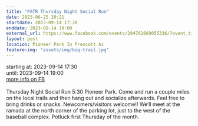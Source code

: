 ```yaml
---
title: "PATR Thursday Night Social Run"
date: 2023-06-25 20:21
startdate: 2023-09-14 17:30
enddate: 2023-09-14 19:00
external_url: https://www.facebook.com/events/204762669055336/?event_time_id=204762722388664
layout: post
location: Pioneer Park In Prescott Az
feature-img: "assets/img/big-trail.jpg"
---
```


starting at: 2023-09-14 17:30<br>until: 2023-09-14 19:00<br><a href="https://www.facebook.com/events/204762669055336/?event_time_id=204762722388664">more info on FB</a><br><br>Thursday Night Social Run 5&#58;30 Pioneer Park.  Come and run a couple miles on the local trails and then hang out and socialize afterwards.  Feel free to bring drinks or snacks. Newcomers/visitors welcome!!  We’ll meet at the ramada at the north corner of the parking lot, just to the west of the baseball complex.  Potluck first Thursday of the month.<br>
  <br>
  
